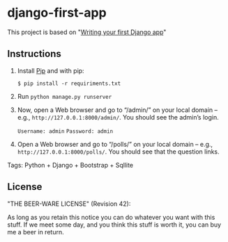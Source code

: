 django-first-app
================

This project is based on "[Writing your first Django app](https://docs.djangoproject.com/en/dev/intro/tutorial01/)"

## Instructions

1. Install [Pip](http://www.pip-installer.org/en/latest/installing.html) and with pip:
	
	`$ pip install -r requiriments.txt`

2. Run `python manage.py runserver` 

3. Now, open a Web browser and go to “/admin/” on your local domain – e.g., `http://127.0.0.1:8000/admin/`. You should see the admin’s login.

	`Username: admin`
	`Password: admin`

4. Open a Web browser and go to “/polls/” on your local domain – e.g., `http://127.0.0.1:8000/polls/`. You should see that the question links.

Tags: Python + Django + Bootstrap + Sqllite

## License

"THE BEER-WARE LICENSE" (Revision 42):

As long as you retain this notice you can do whatever you want with this stuff. If we meet some day, and you think this stuff is worth it, you can buy me a beer in return.